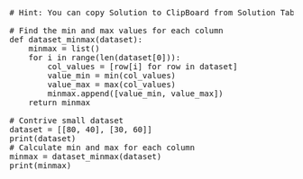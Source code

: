 <pre class="file" data-target="clipboard">
# Hint: You can copy Solution to ClipBoard from Solution Tab

# Find the min and max values for each column
def dataset_minmax(dataset):
	minmax = list()
	for i in range(len(dataset[0])):
		col_values = [row[i] for row in dataset]
		value_min = min(col_values)
		value_max = max(col_values)
		minmax.append([value_min, value_max])
	return minmax

# Contrive small dataset
dataset = [[80, 40], [30, 60]]
print(dataset)
# Calculate min and max for each column
minmax = dataset_minmax(dataset)
print(minmax)

</pre>